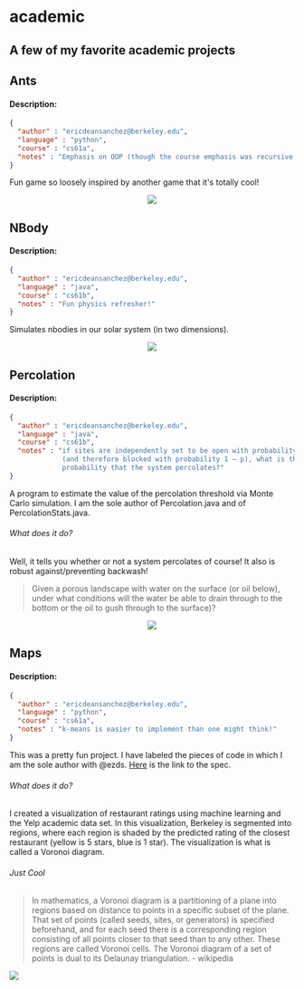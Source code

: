 # academic
## A few of my favorite academic projects

## Ants

#### Description:

```json
{
  "author" : "ericdeansanchez@berkeley.edu",
  "language" : "python",
  "course" : "cs61a",
  "notes" : "Emphasis on OOP (though the course emphasis was recursive + functional" 
}
```

Fun game so loosely inspired by another game that it's totally cool!

<div align="center">
  <img src="https://github.com/ericdeansanchez/ants/blob/master/ants_project.gif">
</div>

## NBody

#### Description:


```json
{
  "author" : "ericdeansanchez@berkeley.edu",
  "language" : "java",
  "course" : "cs61b",
  "notes" : "Fun physics refresher!" 
}
```


Simulates nbodies in our solar system (in two dimensions).

<div align="center">
  <img src="https://github.com/ericdeansanchez/nbody/blob/master/nbody_simulation.gif">
</div>

## Percolation

#### Description:

```json
{
  "author" : "ericdeansanchez@berkeley.edu",
  "language" : "java",
  "course" : "cs61b",
  "notes" : "if sites are independently set to be open with probability p 
             (and therefore blocked with probability 1 − p), what is the 
             probability that the system percolates?" 
}
```

A program to estimate the value of the percolation threshold via Monte Carlo simulation. I am the sole author of Percolation.java and of PercolationStats.java.

###### What does it do?
Well, it tells you whether or not a system percolates of course! It also is robust against/preventing backwash!

>Given a porous landscape with water on the surface (or oil below), under what conditions will the water be able to drain through to the bottom or the oil to gush through to the surface)?

<div align="center">
  <img src="https://github.com/ericdeansanchez/percolation/blob/master/gif/percolation.gif">
</div>


## Maps

#### Description:

```json
{
  "author" : "ericdeansanchez@berkeley.edu",
  "language" : "python",
  "course" : "cs61a",
  "notes" : "k-means is easier to implement than one might think!" 
}
```

This was a pretty fun project. I have labeled the pieces of code in which I am the sole author with @ezds. [Here](https://inst.eecs.berkeley.edu/~cs61a/fa18/proj/maps/) is the link to the spec.

###### What does it do?
I created a visualization of restaurant ratings using machine learning and the Yelp academic data set. In this visualization, Berkeley is segmented into regions, where each region is shaded by the predicted rating of the closest restaurant (yellow is 5 stars, blue is 1 star). The visualization is what is called a Voronoi diagram.

###### Just Cool
>In mathematics, a Voronoi diagram is a partitioning of a plane into regions based on distance to points in a specific subset of the plane. That set of points (called seeds, sites, or generators) is specified beforehand, and for each seed there is a corresponding region consisting of all points closer to that seed than to any other. These regions are called Voronoi cells. The Voronoi diagram of a set of points is dual to its Delaunay triangulation. - wikipedia

<div>
  <img src="https://github.com/ericdeansanchez/maps/blob/master/gif/maps.gif">
</div>
